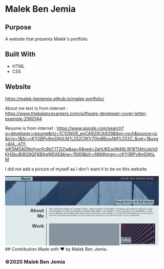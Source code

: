 # Malek Ben Jemia

## Purpose
A website that presents Malek's portfolio. 

## Built With
* HTML
* CSS

## Website
https://malek-benjemia.github.io/malek-portfolio/

About me text is from internet : https://www.thebalancecareers.com/software-developer-cover-letter-example-2060144

Resume is from internet : https://www.google.com/search?q=developer+resume&rlz=1C1ONGR_enCA929CA929&tbm=isch&source=iu&ictx=1&fir=cKY0BPy8mDAhLM%252C9t1r70Iq8BouAM%252C_&vet=1&usg=AI4_-kTf-glKSMGADNofvsn1c9bC1TZjZw&sa=X&ved=2ahUKEwjW46LW18TtAhUaVs0KHSkuBi8Q9QF6BAgWEAE&biw=1560&bih=686#imgrc=cKY0BPy8mDAhLM

I did not add a picture of myself as I don't want it to be on this website.

<img src="./assets/images/website.png" alt="malek portfolio" />
## Contribution
Made with ❤️ by Malek Ben Jemia.

### ©️2020 Malek Ben Jemia